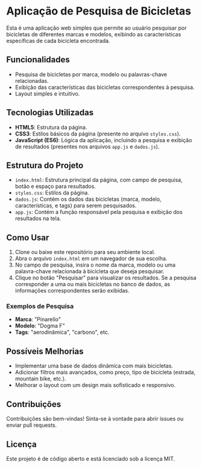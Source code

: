 # Aplicação de Pesquisa de Bicicletas

Esta é uma aplicação web simples que permite ao usuário pesquisar por bicicletas de diferentes marcas e modelos, exibindo as características específicas de cada bicicleta encontrada.

## Funcionalidades

- Pesquisa de bicicletas por marca, modelo ou palavras-chave relacionadas.
- Exibição das características das bicicletas correspondentes à pesquisa.
- Layout simples e intuitivo.

## Tecnologias Utilizadas

- **HTML5**: Estrutura da página.
- **CSS3**: Estilos básicos da página (presente no arquivo `styles.css`).
- **JavaScript (ES6)**: Lógica da aplicação, incluindo a pesquisa e exibição de resultados (presentes nos arquivos `app.js` e `dados.js`).

## Estrutura do Projeto

- `index.html`: Estrutura principal da página, com campo de pesquisa, botão e espaço para resultados.
- `styles.css`: Estilos da página.
- `dados.js`: Contém os dados das bicicletas (marca, modelo, características, e tags) para serem pesquisados.
- `app.js`: Contém a função responsável pela pesquisa e exibição dos resultados na tela.

## Como Usar

1. Clone ou baixe este repositório para seu ambiente local.
2. Abra o arquivo `index.html` em um navegador de sua escolha.
3. No campo de pesquisa, insira o nome da marca, modelo ou uma palavra-chave relacionada à bicicleta que deseja pesquisar.
4. Clique no botão "Pesquisar" para visualizar os resultados. Se a pesquisa corresponder a uma ou mais bicicletas no banco de dados, as informações correspondentes serão exibidas.

### Exemplos de Pesquisa

- **Marca**: "Pinarello"
- **Modelo**: "Dogma F"
- **Tags**: "aerodinâmica", "carbono", etc.

## Possíveis Melhorias

- Implementar uma base de dados dinâmica com mais bicicletas.
- Adicionar filtros mais avançados, como preço, tipo de bicicleta (estrada, mountain bike, etc.).
- Melhorar o layout com um design mais sofisticado e responsivo.

## Contribuições

Contribuições são bem-vindas! Sinta-se à vontade para abrir issues ou enviar pull requests.

## Licença

Este projeto é de código aberto e está licenciado sob a licença MIT.
